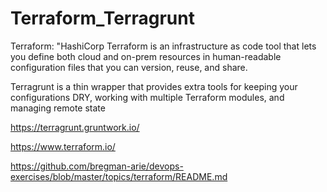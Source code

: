 # Terraform_Terragrunt


Terraform: "HashiCorp Terraform is an infrastructure as code tool that lets you define both cloud and on-prem resources in human-readable configuration files that you can version, reuse, and share.


Terragrunt is a thin wrapper that provides extra tools for keeping your configurations DRY, working with multiple Terraform modules, and managing remote state


https://terragrunt.gruntwork.io/


https://www.terraform.io/


https://github.com/bregman-arie/devops-exercises/blob/master/topics/terraform/README.md
